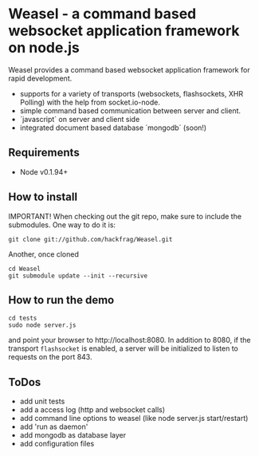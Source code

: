 Weasel - a command based websocket application framework on node.js
============================================

Weasel provides a command based websocket application framework for rapid 
development.

 - supports for a variety of transports (websockets, flashsockets, XHR Polling) with the help from socket.io-node.
 - simple command based communication between server and client.
 - ´javascript´ on server and client side
 - integrated document based database ´mongodb´ (soon!)

Requirements
------------

- Node v0.1.94+



How to install
--------------

IMPORTANT! When checking out the git repo, make sure to include the submodules. One way to do it is:

	git clone git://github.com/hackfrag/Weasel.git
	
Another, once cloned
	
	cd Weasel
	git submodule update --init --recursive
	
How to run the demo
----------

	cd tests
	sudo node server.js

and point your browser to http://localhost:8080. In addition to 8080, 
if the transport `flashsocket` is enabled, a server will be initialized to listen to requests on the port 843.



ToDos
-----

 - add unit tests
 - add a access log (http and websocket calls)
 - add command line options to weasel (like node server.js start/restart)
 - add 'run as daemon'
 - add mongodb as database layer
 - add configuration files



